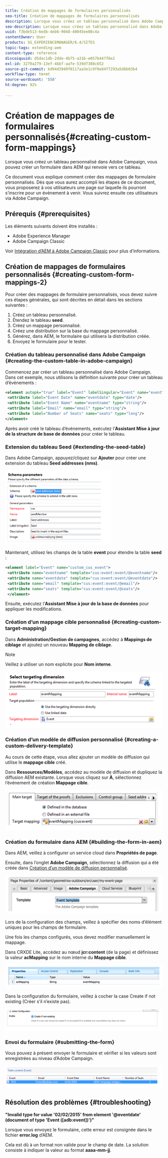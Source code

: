 ```yaml
---
title: Création de mappages de formulaires personnalisés
seo-title: Création de mappages de formulaires personnalisés
description: Lorsque vous créez un tableau personnalisé dans Adobe Campaign, vous pouvez créer un formulaire dans AEM qui renvoie vers ce tableau.
seo-description: Lorsque vous créez un tableau personnalisé dans Adobe Campaign, vous pouvez créer un formulaire dans AEM qui renvoie vers ce tableau.
uuid: f3bde513-6edb-4eb6-9048-40045ee08c4a
contentOwner: User
products: SG_EXPERIENCEMANAGER/6.4/SITES
topic-tags: extending-aem
content-type: reference
discoiquuid: d5dac1db-2dde-4b75-a31b-e057b447f6e2
exl-id: 3270a279-13ef-4bbf-aafe-539df388c652
source-git-commit: bd94d3949f0117aa3e1c9f0e84f7293a5d6b03b4
workflow-type: tm+mt
source-wordcount: '558'
ht-degree: 92%

---
```


# Création de mappages de formulaires personnalisés{#creating-custom-form-mappings}

Lorsque vous créez un tableau personnalisé dans Adobe Campaign, vous pouvez créer un formulaire dans AEM qui renvoie vers ce tableau.

Ce document vous explique comment créer des mappages de formulaire personnalisés. Dès que vous aurez accompli les étapes de ce document, vous proposerez à vos utilisateurs une page sur laquelle ils pourront s’inscrire pour un événement à venir. Vous suivrez ensuite ces utilisateurs via Adobe Campaign.

## Prérequis {#prerequisites}

Les éléments suivants doivent être installés :

* Adobe Experience Manager
* Adobe Campaign Classic

Voir [Intégration d’AEM à Adobe Campaign Classic](/help/sites-administering/campaignonpremise.md) pour plus d’informations.

## Création de mappages de formulaires personnalisés {#creating-custom-form-mappings-2}

Pour créer des mappages de formulaire personnalisés, vous devez suivre ces étapes générales, qui sont décrites en détail dans les sections suivantes :

1. Créez un tableau personnalisé.
1. Étendez le tableau **seed**.
1. Créez un mappage personnalisé.
1. Créez une distribution sur la base du mappage personnalisé.
1. Générez, dans AEM, le formulaire qui utilisera la distribution créée.
1. Envoyez le formulaire pour le tester.

### Création du tableau personnalisé dans Adobe Campaign {#creating-the-custom-table-in-adobe-campaign}

Commencez par créer un tableau personnalisé dans Adobe Campaign. Dans cet exemple, nous utilisons la définition suivante pour créer un tableau d’événements :

```xml
<element autopk="true" label="Event" labelSingular="Event" name="event">
 <attribute label="Event Date" name="eventdate" type="date"/>
 <attribute label="Event Name" name="eventname" type="string"/>
 <attribute label="Email" name="email" type="string"/>
 <attribute label="Number of Seats" name="seats" type="long"/>
</element>
```

Après avoir créé le tableau d’événements, exécutez l’**Assistant Mise à jour de la structure de base de données** pour créer le tableau.

### Extension du tableau Seed  {#extending-the-seed-table}

Dans Adobe Campaign, appuyez/cliquez sur **Ajouter** pour créer une extension du tableau **Seed addresses (nms)**.

![chlimage_1-194](assets/chlimage_1-194.png)

Maintenant, utilisez les champs de la table **event** pour étendre la table **seed** :

```xml
<element label="Event" name="custom_cus_event">
 <attribute name="eventname" template="cus:event:event/@eventname"/>
 <attribute name="eventdate" template="cus:event:event/@eventdate"/>
 <attribute name="email" template="cus:event:event/@email"/>
 <attribute name="seats" template="cus:event:event/@seats"/>
 </element>
```

Ensuite, exécutez l’**Assistant Mise à jour de la base de données** pour appliquer les modifications.

### Création d’un mappage cible personnalisé  {#creating-custom-target-mapping}

Dans **Administration/Gestion de campagnes**, accédez à **Mappings de ciblage** et ajoutez un nouveau **Mapping de ciblage**.

>[!NOTE]
>
>Veillez à utiliser un nom explicite pour **Nom interne**.

![chlimage_1-195](assets/chlimage_1-195.png)

### Création d’un modèle de diffusion personnalisé {#creating-a-custom-delivery-template}

Au cours de cette étape, vous allez ajouter un modèle de diffusion qui utilise le **mappage cible** créé.

Dans **Ressources/Modèles**, accédez au modèle de diffusion et dupliquez la diffusion AEM existante. Lorsque vous cliquez sur **À**, sélectionnez l’événement de création **Mappage cible**.

![chlimage_1-196](assets/chlimage_1-196.png)

### Création du formulaire dans AEM {#building-the-form-in-aem}

Dans AEM, veillez à configurer un service cloud dans **Propriétés de page**.

Ensuite, dans l’onglet **Adobe Campaign**, sélectionnez la diffusion qui a été créée dans [Création d’un modèle de diffusion personnalisé](#creating-a-custom-delivery-template).

![chlimage_1-197](assets/chlimage_1-197.png)

Lors de la configuration des champs, veillez à spécifier des noms d’élément uniques pour les champs de formulaire.

Une fois les champs configurés, vous devez modifier manuellement le mappage.

Dans CRXDE Lite, accédez au nœud **jcr:content** (de la page) et définissez la valeur **acMapping** sur le nom interne du **Mappage cible**.

![chlimage_1-198](assets/chlimage_1-198.png)

Dans la configuration du formulaire, veillez à cocher la case Create if not existing (Créer s’il n’existe pas).

![chlimage_1-199](assets/chlimage_1-199.png)

### Envoi du formulaire {#submitting-the-form}

Vous pouvez à présent envoyer le formulaire et vérifier si les valeurs sont enregistrées au niveau d’Adobe Campaign.

![chlimage_1-200](assets/chlimage_1-200.png)

## Résolution des problèmes {#troubleshooting}

**&quot;Invalid type for value &#39;02/02/2015&#39; from element &#39;@eventdate&#39; (document of type &#39;Event ([adb:event])&#39;)&quot;**

Lorsque vous envoyez le formulaire, cette erreur est consignée dans le fichier **error.log** d’AEM.

Cela est dû à un format non valide pour le champ de date. La solution consiste à indiquer la valeur au format **aaaa-mm-jj**.
